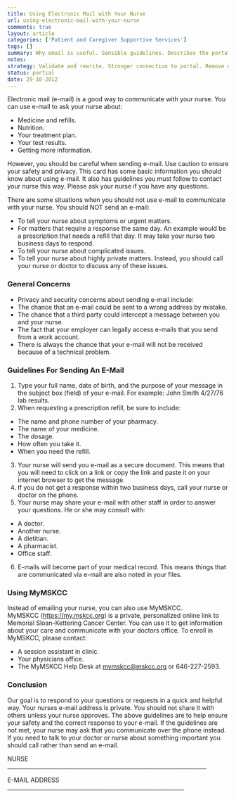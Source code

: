 ```yaml
---
title: Using Electronic Mail with Your Nurse
url: using-electronic-mail-with-your-nurse
comments: true
layout: article
categories: ['Patient and Caregiver Supportive Services']
tags: []
summary: Why email is useful. Sensible guidelines. Describes the portal, how to enroll and log in. When to use electronic communication and when to call or communicate directly. Describes the security measures in place. 
notes:
strategy: Validate and rewrite. Stronger connection to portal. Remove contact notes at the end of the document. (Rethink? No. Some re-writing? Yes. Graphics or diagrams? No. Photography? No. Podcast or audio? No. Video? No)
status: partial
date: 29-10-2012
---
```

Electronic mail (e-mail) is a good way to communicate with your nurse. You can use e-mail to ask your nurse about: 
 
* Medicine and refills. 
* Nutrition.
* Your treatment plan.
* Your test results.
* Getting more information. 

However, you should be careful when sending e-mail. Use caution to ensure your safety and privacy.  This card has some basic information you should know about using e-mail. It also has guidelines you must follow to contact your nurse this way.  Please ask your nurse if you have any questions. 

There are some situations when you should not use e-mail to communicate with your nurse. You should NOT send an e-mail:

* To tell your nurse about symptoms or urgent matters. 
* For matters that require a response the same day.  An example would be a prescription that needs a refill that day. It may take your nurse two business days to respond. 
* To tell your nurse about complicated issues.
* To tell your nurse about highly private matters. 
Instead, you should call your nurse or doctor to discuss any of these issues. 

### General Concerns

* Privacy and security concerns about sending e-mail include: 
* The chance that an e-mail could be sent to a wrong address by mistake.
* The chance that a third party could intercept a message between you and your nurse.
* The fact that your employer can legally access e-mails that you send from a work account.
* There is always the chance that your e-mail will not be received because of a technical problem.

### Guidelines For Sending An E-Mail

1. Type your full name, date of birth, and the purpose of your message in the subject box (field) of your e-mail.  For example: John Smith 4/27/76 lab results. 
2. When requesting a prescription refill, be sure to include: 

* The name and phone number of your pharmacy.
* The name of your medicine.
* The dosage. 
* How often you take it. 
* When you need the refill. 

3. Your nurse will send you e-mail as a secure document.  This means that you will need to click on a link or copy the link and paste it on your internet browser to get the message.  
4. If you do not get a response within two business days, call your nurse or doctor on the phone.
5. Your nurse may share your e-mail with other staff in order to answer your questions. He or she may consult with:

* A doctor. 
* Another nurse. 
* A dietitian.
* A pharmacist. 
* Office staff. 

6. E-mails will become part of your medical record.  This means things that are communicated via e-mail are also noted in your files. 

### Using MyMSKCC
Instead of emailing your nurse, you can also use MyMSKCC.  
MyMSKCC (https://my.mskcc.org) is a private, personalized online link to Memorial Sloan-Kettering Cancer Center. You can use it to get information about your care and communicate with your doctors office. To enroll in MyMSKCC, please contact:

* A session assistant in clinic.
* Your physicians office.
* The MyMSKCC Help Desk at mymskcc@mskcc.org or 646-227-2593.

### Conclusion
Our goal is to respond to your questions or requests in a quick and helpful way.  Your nurses e-mail address is private. You should not share it with others unless your nurse approves. The above guidelines are to help ensure your safety and the correct response to your e-mail.  If the guidelines are not met, your nurse may ask that you communicate over the phone instead.  If you need to talk to your doctor or nurse about something important you should call rather than send an e-mail. 

NURSE _______________________________________________________________________

E-MAIL ADDRESS _______________________________________________________________